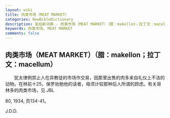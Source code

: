 ```yaml
---
layout: wiki
title: 肉类市场（MEAT MARKET）
categories: NewBibleDictionary
description: 圣经新词典 - 肉类市场（MEAT MARKET）（腊：makellon；拉丁文：macellum）
keywords: 肉类市场, MEAT MARKET
comments: false
---
```


## 肉类市场（MEAT MARKET）（腊：makellon；拉丁文：macellum）

　　犹太律例禁止人在异教徒的市场作交易，因那里出售的肉多来自礼仪上不洁的动物。在林前十25，保罗劝勉他的读者，毋须计较那种后人所谓的顾虑。有关哥林多的肉类市场，见 JBL

80, 1934, 页134-41。

J.D.D.








